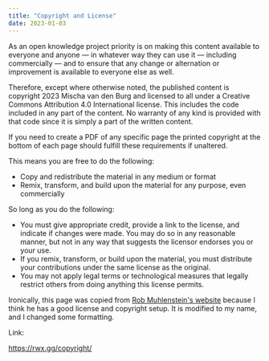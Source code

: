 ```yaml
---
title: "Copyright and License"
date: 2023-01-03
---
```

As an open knowledge project priority is on making this content available to everyone and anyone — in whatever way they can use it — including commercially — and to ensure that any change or alternation or improvement is available to everyone else as well.

Therefore, except where otherwise noted, the published content is copyright 2023 Mischa van den Burg and licensed to all under a Creative Commons Attribution 4.0 International license. This includes the code included in any part of the content. No warranty of any kind is provided with that code since it is simply a part of the written content.

If you need to create a PDF of any specific page the printed copyright at the bottom of each page should fulfill these requirements if unaltered.

This means you are free to do the following:
- Copy and redistribute the material in any medium or format
- Remix, transform, and build upon the material for any purpose, even commercially

So long as you do the following:
- You must give appropriate credit, provide a link to the license, and indicate if changes were made. You may do so in any reasonable manner, but not in any way that suggests the licensor endorses you or your use.
- If you remix, transform, or build upon the material, you must distribute your contributions under the same license as the original.
- You may not apply legal terms or technological measures that legally restrict others from doing anything this license permits.

Ironically, this page was copied from [Rob Muhlenstein's website](https://rwx.gg/copyright/) because I think he has a good license and copyright setup. It is modified to my name, and I changed some formatting.

Link:

https://rwx.gg/copyright/
